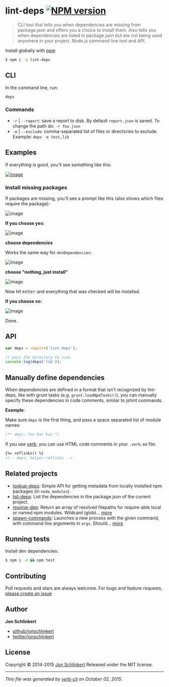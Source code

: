 # lint-deps [![NPM version](https://badge.fury.io/js/lint-deps.png)](http://badge.fury.io/js/lint-deps)

> CLI tool that tells you when dependencies are missing from package.json and offers you a choice to install them. Also tells you when dependencies are listed in package.json but are not being used anywhere in your project. Node.js command line tool and API.

Install globally with [npm](https://www.npmjs.com/)

```sh
$ npm i -g lint-deps
```

## CLI

In the command line, run:

```bash
deps
```

### Commands

* `-r` | `--report`: save a report to disk. By default `report.json` is saved. To change the path do: `-r foo.json`
* `-e` | `--exclude`: comma-separated list of files or directories to exclude. Example: `deps -e test,lib`

## Examples

If everything is good, you'll see something like this:

[![image](https://cloud.githubusercontent.com/assets/383994/5220675/bbef28da-7636-11e4-9014-86ca0e43ea46.png)](https://www.npmjs.com/)

### Install missing packages

If packages are missing, you'll see a prompt like this (also shows which files require the package):

![image](https://cloud.githubusercontent.com/assets/383994/5220685/f2a0292e-7636-11e4-844a-2166f68862d4.png)

**If you choose <kbd>yes</kbd>:**

![image](https://cloud.githubusercontent.com/assets/383994/5220711/535b5f68-7637-11e4-9457-9280f7457d95.png)

**choose dependencies**

Works the same way for `devDependencies`:

![image](https://cloud.githubusercontent.com/assets/383994/2775421/43a349be-cac5-11e3-9cc6-20e9a3ae7f26.png)

**choose "nothing, just install"**

![image](https://cloud.githubusercontent.com/assets/383994/5220757/d1135eba-7637-11e4-8ea4-2542af1b564e.png)

Now hit <kbd>enter</kbd> and everything that was checked will be installed.

**If you choose <kbd>no</kbd>:**

![image](https://cloud.githubusercontent.com/assets/383994/5220760/ecbe1fec-7637-11e4-9eb2-b8881c66e7af.png)

Done.

## API

```js
var deps = require('lint-deps');

// pass the directory to scan
console.log(deps('lib'));
```

## Manually define dependencies

When dependencies are defined in a format that isn't recognized by lint-deps, like with grunt tasks (e.g. `grunt.loadNpmTasks()`), you can manually specify these dependencies in code comments, similar to jshint commands.

**Example**:

Make sure `deps` is the first thing, and pass a space separated list of module names:

```js
/** deps: foo bar baz */
```

If you use [verb](https://github.com/assemble/verb), you can use HTML code comments in your `.verb.md` file:

```html
{%= reflinks() %}
<!-- deps: helper-reflinks -->
```

## Related projects

* [lookup-deps](https://github.com/jonschlinkert/lookup-deps): Simple API for getting metadata from locally installed npm packages (in `node_modules`).
* [list-deps](https://github.com/jonschlinkert/list-deps): List the dependencies in the package.json of the current project.
* [resolve-dep](https://github.com/jonschlinkert/resolve-dep): Return an array of resolved filepaths for require-able local or named npm modules. Wildcard (glob)… [more](https://github.com/jonschlinkert/resolve-dep)
* [spawn-commands](https://github.com/jonschlinkert/spawn-commands): Launches a new process with the given command, with command line arguments in `args`. Should… [more](https://github.com/jonschlinkert/spawn-commands)

## Running tests

Install dev dependencies:

```sh
$ npm i -d && npm test
```

## Contributing

Pull requests and stars are always welcome. For bugs and feature requests, [please create an issue](https://github.com/jonschlinkert/lint-deps/issues/new)

## Author

**Jon Schlinkert**

+ [github/jonschlinkert](https://github.com/jonschlinkert)
+ [twitter/jonschlinkert](http://twitter.com/jonschlinkert)

## License

Copyright © 2014-2015 [Jon Schlinkert](https://github.com/jonschlinkert)
Released under the MIT license.

***

_This file was generated by [verb-cli](https://github.com/assemble/verb-cli) on October 02, 2015._